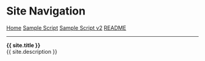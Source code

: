 # Site Navigation

[Home](/)
[Sample Script](/sample-script)
[Sample Script v2](/sample-scriptv2)
[README](/README)

---

**{{ site.title }}**  
{{ site.description }}
